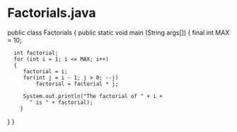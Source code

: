 # Factorials.java

public class Factorials
{
   public static void main (String args[])
   {
      final int MAX = 10;

      int factorial;
      for (int i = 1; i <= MAX; i++)
      {
         factorial = i;
         for(int j = i - 1; j > 0; --j)
             factorial = factorial * j;

         System.out.println("The factorial of " + i +
           " is " + factorial);
		}
   }
}
